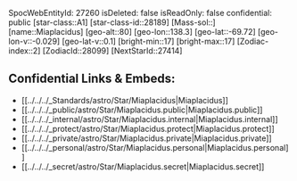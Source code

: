 ﻿---
location:
- -69.72
- -138.3
- 80
tags:
- astro/Star
type: Star
---

SpocWebEntityId: 27260
isDeleted: false
isReadOnly: false
confidential: public
[star-class::A1]
[star-class-id::28189]
[Mass-sol::]
[name::Miaplacidus]
[geo-alt::80]
[geo-lon::138.3]
[geo-lat::-69.72]
[geo-lon-v::-0.029]
[geo-lat-v::0.1]
[bright-min::17]
[bright-max::17]
[Zodiac-index::2]
[ZodiacId::28099]
[NextStarId::27414]



## Confidential Links & Embeds: 
- [[../../../_Standards/astro/Star/Miaplacidus|Miaplacidus]] 
- [[../../../_public/astro/Star/Miaplacidus.public|Miaplacidus.public]] 
- [[../../../_internal/astro/Star/Miaplacidus.internal|Miaplacidus.internal]] 
- [[../../../_protect/astro/Star/Miaplacidus.protect|Miaplacidus.protect]] 
- [[../../../_private/astro/Star/Miaplacidus.private|Miaplacidus.private]] 
- [[../../../_personal/astro/Star/Miaplacidus.personal|Miaplacidus.personal]] 
- [[../../../_secret/astro/Star/Miaplacidus.secret|Miaplacidus.secret]] 
